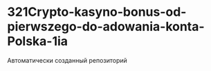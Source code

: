 # 321Crypto-kasyno-bonus-od-pierwszego-do-adowania-konta-Polska-1ia
Автоматически созданный репозиторий
